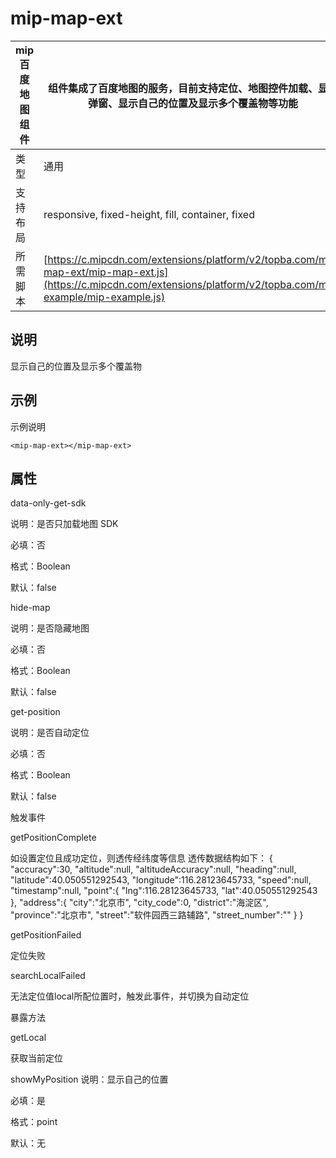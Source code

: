 # mip-map-ext

mip 百度地图组件|组件集成了百度地图的服务，目前支持定位、地图控件加载、显示弹窗、显示自己的位置及显示多个覆盖物等功能
----|----
类型|通用
支持布局|responsive, fixed-height, fill, container, fixed
所需脚本| [https://c.mipcdn.com/extensions/platform/v2/topba.com/mip-map-ext/mip-map-ext.js](https://c.mipcdn.com/extensions/platform/v2/topba.com/mip-example/mip-example.js)

## 说明

显示自己的位置及显示多个覆盖物

## 示例

示例说明

```
<mip-map-ext></mip-map-ext>
```

## 属性
data-only-get-sdk

说明：是否只加载地图 SDK

必填：否

格式：Boolean

默认：false

hide-map

说明：是否隐藏地图

必填：否

格式：Boolean

默认：false

get-position

说明：是否自动定位

必填：否

格式：Boolean

默认：false

触发事件

getPositionComplete

如设置定位且成功定位，则透传经纬度等信息 透传数据结构如下：
{
  "accuracy":30,
  "altitude":null,
  "altitudeAccuracy":null,
  "heading":null,
  "latitude":40.050551292543,
  "longitude":116.28123645733,
  "speed":null,
  "timestamp":null,
  "point":{
    "lng":116.28123645733,
    "lat":40.050551292543
  },
  "address":{
    "city":"北京市",
    "city_code":0,
    "district":"海淀区",
    "province":"北京市",
    "street":"软件园西三路辅路",
    "street_number":""
  }
}

getPositionFailed

定位失败

searchLocalFailed

无法定位值local所配位置时，触发此事件，并切换为自动定位

暴露方法

getLocal

获取当前定位

showMyPosition
说明：显示自己的位置

必填：是

格式：point

默认：无